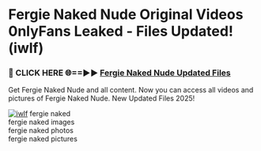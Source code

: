 # Fergie Naked Nude Original Videos 0nlyFans Leaked - Files Updated! (iwlf)

<h3>🔴 CLICK HERE 🌐==►► <a href="https://tinyurl.com/yckcrads" rel="nofollow">Fergie Naked Nude Updated Files</a></h3>

Get Fergie Naked Nude and all content. Now you can access all videos and pictures of Fergie Naked Nude. New Updated Files 2025!

[![iwlf](https://i.imgur.com/hpKpOFt.gif)](https://tinyurl.com/yckcrads)
fergie naked<br>
fergie naked images<br>
fergie naked photos<br>
fergie naked pictures
